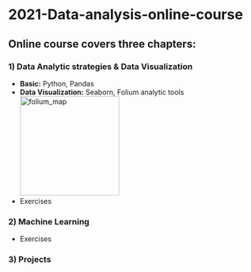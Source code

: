 # 2021-Data-analysis-online-course

## Online course covers three chapters: 

### 1) Data Analytic strategies & Data Visualization
- **Basic:** Python, Pandas
- **Data Visualization:** Seaborn, Folium analytic tools 
<br></t><img width="200" alt="folium_map" src="https://user-images.githubusercontent.com/89289320/131233860-b951e019-a8bc-4285-8344-d4e883a2d8d5.png">
- Exercises


### 2) Machine Learning
- Exercises


### 3) Projects 

